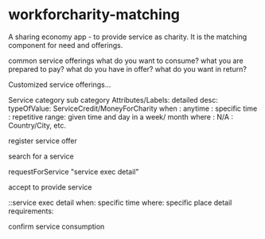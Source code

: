 # workforcharity-matching
A sharing economy app - to provide service as charity. It is the matching component for need and offerings.


common service offerings
what do you want to consume?
what you are prepared to pay?
what do you have in offer?
what do you want in return?

Customized service offerings...


Service
category
sub category
Attributes/Labels:
detailed desc:
typeOfValue: ServiceCredit/MoneyForCharity
when
: anytime
: specific time
: repetitive range:
   given time and day in a week/ month
where
: N/A
: Country/City, etc.


register service offer

search for a service

requestForService "service exec detail"

accept to provide service

::service exec detail
when: specific time
where: specific place
detail requirements:

confirm service consumption
